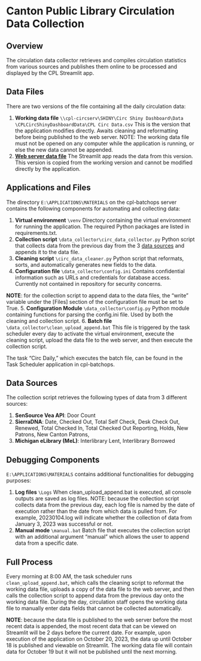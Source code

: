 # Canton Public Library Circulation Data Collection

## Overview
The circulation data collector retrieves and compiles circulation statistics 
from various sources and publishes them online to be processed and displayed 
by the CPL Streamlit app. 

## Data Files
There are two versions of the file containing all the daily circulation data:
1. **Working data file** `\\cpl-circserv\SHINY\Circ Shiny Dashboard\Data
\CPLCircShinyDashboardData\CPL Circ Data.csv`
This is the version that the application modifies directly. Awaits cleaning 
and reformatting before being published to the web server.
NOTE: The working data file must not be opened on any computer while the 
application is running, or else the new data cannot be appended. 
2.	[**Web server data file**](https://sat.cantonpl.org/shiny/CPL%20Circ%20Data.csv)
The Streamlit app reads the data from this version. This version is copied from 
the working version and cannot be modified directly by the application.

## Applications and Files
The directory `E:\APPLICATIONS\MATERIALS` on the cpl-batchops server contains
the following components for automating and collecting data:
1.	**Virtual environment** `\venv` 
Directory containing the virtual environment for running the application. The 
required Python packages are listed in requirements.txt. 
2.	**Collection script** `\data_collector\circ_data_collector.py`
Python script that collects data from the previous day from the 3 [data sources](https://github.com/Canton-Public-Library/CPL-Circ-Collection/blob/main/README.md#data-sources) and appends it to the data file. 
3.	**Cleaning script** `\circ_data_cleaner.py`
Python script that reformats, sorts, and automatically generates new fields to the data. 
4.	**Configuration file** `\data_collector\config.ini`
Contains confidential information such as URLs and credentials for database access.
Currently not contained in repository for security concerns. 

**NOTE**: for the collection script to append data to the data files, the “write” 
variable under the [Files] section of the configuration file must be set to True. 
5.	**Configuration Module** `\data_collector\config.py`
Python module containing functions for parsing the config.ini file. Used by both 
the cleaning and collection script.
6.	**Batch file** `\data_collector\clean_upload_append.bat`
This file is triggered by the task scheduler every day to activate the virtual 
environment, execute the cleaning script, upload the data file to the web server, 
and then execute the collection script. 

The task “Circ Daily,” which executes the batch file, can be found in the 
Task Scheduler application in cpl-batchops. 

## Data Sources
The collection script retrieves the following types of data from 3 different sources:
1.	**SenSource Vea API**: Door Count
2.	**SierraDNA**: Date, Checked Out, Total Self Check, Desk Check Out, Renewed, 
Total Checked In, Total Checked Out Reporting, Holds, New Patrons, New Canton Patrons, 
3.	**Michigan eLibrary (MeL)**: Interlibrary Lent, Interlibrary Borrowed

## Debugging Components
`E:\APPLICATIONS\MATERIALS` contains additional functionalities for debugging purposes:
1.	**Log files** `\Logs`
When clean_upload_append.bat is executed, all console outputs are saved as log files. 
NOTE: because the collection script collects data from the previous day, each log file
is named by the date of execution rather than the date from which data is pulled from.
For example, 20230104.log will indicate whether the collection of data from January 3,
2023 was successful or not. 
2.	**Manual mode** `\manual.bat`
Batch file that executes the collection script with an additional argument “manual” 
which allows the user to append data from a specific date. 

## Full Process
Every morning at 8:00 AM, the task scheduler runs `clean_upload_append.bat`, 
which calls the cleaning script to reformat the working data file, uploads a copy of 
the data file to the web server, and then calls the collection script to append data from 
the previous day onto the working data file. During the day, circulation staff opens the 
working data file to manually enter data fields that cannot be collected automatically. 

**NOTE**: because the data file is published to the web server before the most recent 
data is appended, the most recent data that can be viewed on Streamlit will be 2 days 
before the current date. For example, upon execution of the application on October 20, 2023, 
the data up until October 18 is published and viewable on Streamlit. The working data 
file will contain data for October 19 but it will not be published until the next morning. 
